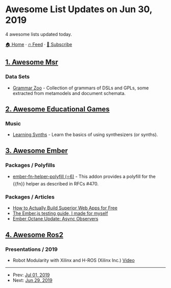 # Awesome List Updates on Jun 30, 2019

4 awesome lists updated today.

[🏠 Home](/README.md) · [🔥 Feed](https://test.trackawesomelist.com/feed.xml) · [📮 Subscribe](https://trackawesomelist.us17.list-manage.com/subscribe?u=d2f0117aa829c83a63ec63c2f&id=36a103854c)



## [1. Awesome Msr](/content/dspinellis/awesome-msr/README.md)

### Data Sets

*   [Grammar Zoo](http://slebok.github.io/zoo/) - Collection of grammars of DSLs and GPLs, some extracted from metamodels and document schemata.

## [2. Awesome Educational Games](/content/yrgo/awesome-educational-games/README.md)

### Music

*   [Learning Synths](https://learningsynths.ableton.com/) - Learn the basics of using synthesizers (or synths).

## [3. Awesome Ember](/content/ember-community-russia/awesome-ember/README.md)

### Packages / Polyfills

*   [ember-fn-helper-polyfill (⭐6)](https://github.com/rwjblue/ember-fn-helper-polyfill) - This addon provides a polyfill for the {{fn}} helper as described in RFCs #470.

### Packages / Articles

*   [How to Actually Build Superior Web Apps for Free](https://medium.com/@devotox/zero-cost-web-apps-part-1-b2d6b46916f1)
*   [The Ember.js testing guide, I made for myself](https://medium.com/@sarbbottam/the-ember-js-testing-guide-i-made-for-myself-c9a073a0c718)
*   [Ember Octane Update: Async Observers](https://www.pzuraq.com/ember-octane-update-async-observers/)

## [4. Awesome Ros2](/content/fkromer/awesome-ros2/README.md)

### Presentations / 2019

*   Robot Modularity with Xilinx and H-ROS (Xilinx Inc.) [Video](https://www.xilinx.com/video/events/robot-modularity-with-xilinx-and-h-ros.html)

---

- Prev: [Jul 01, 2019](/content/2019/07/01/README.md)
- Next: [Jun 29, 2019](/content/2019/06/29/README.md)